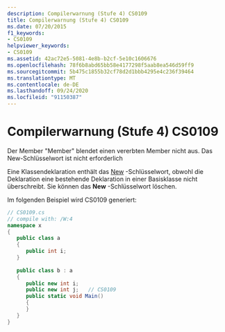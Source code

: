 ```yaml
---
description: Compilerwarnung (Stufe 4) CS0109
title: Compilerwarnung (Stufe 4) CS0109
ms.date: 07/20/2015
f1_keywords:
- CS0109
helpviewer_keywords:
- CS0109
ms.assetid: 42ac72e5-5081-4e8b-b2cf-5e10c1606676
ms.openlocfilehash: 78f6b8abd65bb58e4177298f5aab8ea546d59ff9
ms.sourcegitcommit: 5b475c1855b32cf78d2d1bbb4295e4c236f39464
ms.translationtype: MT
ms.contentlocale: de-DE
ms.lasthandoff: 09/24/2020
ms.locfileid: "91150387"
---
```

# <a name="compiler-warning-level-4-cs0109"></a>Compilerwarnung (Stufe 4) CS0109

Der Member "Member" blendet einen vererbten Member nicht aus. Das New-Schlüsselwort ist nicht erforderlich  
  
 Eine Klassendeklaration enthält das [New](../language-reference/keywords/new-modifier.md) -Schlüsselwort, obwohl die Deklaration eine bestehende Deklaration in einer Basisklasse nicht überschreibt. Sie können das **New** -Schlüsselwort löschen.  
  
 Im folgenden Beispiel wird CS0109 generiert:  
  
```csharp  
// CS0109.cs  
// compile with: /W:4  
namespace x  
{  
   public class a  
   {  
      public int i;  
   }  
  
   public class b : a  
   {  
      public new int i;  
      public new int j;   // CS0109  
      public static void Main()  
      {  
      }  
   }  
}  
```
